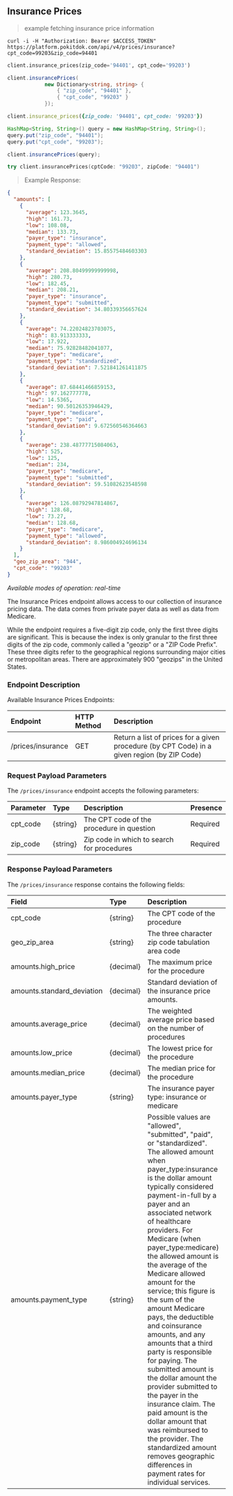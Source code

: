 ## Insurance Prices

> example fetching insurance price information

```shell
curl -i -H "Authorization: Bearer $ACCESS_TOKEN" https://platform.pokitdok.com/api/v4/prices/insurance?cpt_code=99203&zip_code=94401
```

```python
client.insurance_prices(zip_code='94401', cpt_code='99203')
```

```csharp
client.insurancePrices(
			new Dictionary<string, string> {
				{ "zip_code", "94401" },
				{ "cpt_code", "99203" }
			});
```

```ruby
client.insurance_prices({zip_code: '94401', cpt_code: '99203'})
```

```java
HashMap<String, String>() query = new HashMap<String, String>();
query.put("zip_code", "94401");
query.put("cpt_code", "99203");

client.insurancePrices(query);
```

```swift
try client.insurancePrices(cptCode: "99203", zipCode: "94401")
```

>Example Response:

```json
{
  "amounts": [
    {
      "average": 123.3645,
      "high": 161.73,
      "low": 108.08,
      "median": 133.73,
      "payer_type": "insurance",
      "payment_type": "allowed",
      "standard_deviation": 15.85575484603303
    },
    {
      "average": 208.80499999999998,
      "high": 280.73,
      "low": 182.45,
      "median": 208.21,
      "payer_type": "insurance",
      "payment_type": "submitted",
      "standard_deviation": 34.80339356657624
    },
    {
      "average": 74.22024823703075,
      "high": 83.913333333,
      "low": 17.922,
      "median": 75.92828482041077,
      "payer_type": "medicare",
      "payment_type": "standardized",
      "standard_deviation": 7.521841261411875
    },
    {
      "average": 87.68441466859153,
      "high": 97.162777778,
      "low": 14.5365,
      "median": 90.50126353946429,
      "payer_type": "medicare",
      "payment_type": "paid",
      "standard_deviation": 9.672560546364663
    },
    {
      "average": 238.48777715084063,
      "high": 525,
      "low": 125,
      "median": 234,
      "payer_type": "medicare",
      "payment_type": "submitted",
      "standard_deviation": 59.51082623548598
    },
    {
      "average": 126.08792947814867,
      "high": 128.68,
      "low": 73.27,
      "median": 128.68,
      "payer_type": "medicare",
      "payment_type": "allowed",
      "standard_deviation": 8.986004924696134
    }
  ],
  "geo_zip_area": "944",
  "cpt_code": "99203"
}
```

*Available modes of operation: real-time*

The Insurance Prices endpoint allows access to our collection of insurance
pricing data. The data comes from private payer data as well as data from
Medicare.

While the endpoint requires a five-digit zip code, only the first three digits
are significant. This is because the index is only granular to the first three
digits of the zip code, commonly called a "geozip" or a "ZIP Code Prefix". These
three digits refer to the geographical regions surrounding major cities or
metropolitan areas. There are approximately 900 "geozips" in the United States.

### Endpoint Description

Available Insurance Prices Endpoints:

<!--- beginning of table -->

| Endpoint          | HTTP Method | Description                                                                                 |
|:------------------|:------------|:--------------------------------------------------------------------------------------------|
| /prices/insurance | GET         | Return a list of prices for a given procedure (by CPT Code) in a given region (by ZIP Code) |

<!--- end of table -->

### Request Payload Parameters

The `/prices/insurance` endpoint accepts the following parameters:

<!--- beginning of table -->

| Parameter  | Type     | Description                                | Presence |
|:-----------|:---------|:-------------------------------------------|:---------|
| cpt_code   | {string} | The CPT code of the procedure in question  | Required |
| zip_code   | {string} | Zip code in which to search for procedures | Required |

<!--- end of table -->

### Response Payload Parameters

The `/prices/insurance` response contains the following fields:

<!--- beginning of table -->

| Field                 	  | Type      | Description                                                     | Presence |
|:----------------------------|:----------|:----------------------------------------------------------------|:---------|
| cpt_code      	    	  | {string}  | The CPT code of the procedure                                   | Required |
| geo_zip_area  			  | {string}  | The three character zip code tabulation area code               | Required |
| amounts.high_price    	  | {decimal} | The maximum price for the procedure                             | Required |
| amounts.standard_deviation  | {decimal} | Standard deviation of the insurance price amounts.              | Required |
| amounts.average_price 	  | {decimal} | The weighted average price based on the number of procedures    | Required |
| amounts.low_price     	  | {decimal} | The lowest price for the procedure                              | Required |
| amounts.median_price  	  | {decimal} | The median price for the procedure                              | Required |
| amounts.payer_type    	  | {string}  | The insurance payer type: insurance or medicare                 | Required |
| amounts.payment_type  	  | {string}  | Possible values are "allowed", "submitted", "paid", or "standardized". The allowed amount when payer_type:insurance is the dollar amount typically considered payment-in-full by a payer and an associated network of healthcare providers. For Medicare (when payer_type:medicare) the allowed amount is the average of the Medicare allowed amount for the service; this figure is the sum of the amount Medicare pays, the deductible and coinsurance amounts, and any amounts that a third party is responsible for paying. The submitted amount is the dollar amount the provider submitted to the payer in the insurance claim. The paid amount is the dollar amount that was reimbursed to the provider.  The standardized amount removes geographic differences in payment rates for individual services. | Required |

<!--- end of table -->
